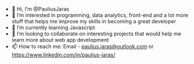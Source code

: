 - 👋 Hi, I’m @PauliusJaras
- 👀 I’m interested in programming, data analytics, front-end and a lot more stuff that helps me improve my skills in becoming a great developer
- 🌱 I’m currently learning Javascript
- 💞️ I’m looking to collaborate on interesting projects that would help me learn more about web app development
- 📫 How to reach me: Email - paulius.jaras@outlook.com or https://www.linkedin.com/in/paulius-jaras/

<!---
PauliusJaras/PauliusJaras is a ✨ special ✨ repository because its `README.md` (this file) appears on your GitHub profile.
You can click the Preview link to take a look at your changes.
--->
